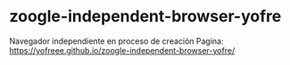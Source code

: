 # zoogle-independent-browser-yofre
Navegador independiente en proceso de creación
Pagina: https://yofreee.github.io/zoogle-independent-browser-yofre/
